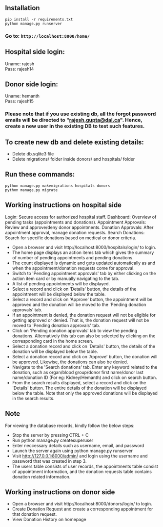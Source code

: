 ## Installation ##
```pip install -r requirements.txt```<br/>
```python manage.py runserver```


### Go to: ```http://localhost:8000/home/```

## Hospital side login: ##
Uname: rajesh<br/>
Pass: rajesh14

## Donor side login: ##
Uname: hemanth<br/>
Pass: rajesh15

### Please note that if you use existing db, all the forgot password emails will be directed to "rajesh.gupta@dal.ca". Hence, create a new user in the existing DB to test such features. ###

## To create new db and delete existing details: ##
- Delete db.sqlite3 file
- Delete migrations/ folder inside donors/ and hospitals/ folder

## Run these commands: ##
```python manage.py makemigrations hospitals donors```<br/>
```python manage.py migrate```

## Working instructions on hospital side ##
Login: Secure access for authorized hospital staff.
Dashboard: Overview of pending tasks (appointments and donations).
Appointment Approvals: Review and approve/deny donor appointments.
Donation Approvals: After appointment approval, manage donation requests.
Search Donations: Search for specific donations based on medical or donor criteria.
- Open a browser and visit http://localhost:8000/hospitals/login/ to login.
- The home page displays an action items tab which gives the summary of number of pending appointments and pending donations.
- The count displayed is dynamic and gets updated automatically as and when the appointment/donation requests come for approval.
- Switch to 'Pending appointment approvals' tab by either clicking on the action item card or by manually navigating to the tab.
- A list of pending appointments will be displayed.
- Select a record and click on 'Details' button, the details of the appointment will be displayed below the table.
- Select a record and click on 'Approve' button, the appointment will be approved and the donation will be moved to the 'Pending donation approvals' tab. 
- If an appointment is denied, the donation request will not be eligible for getting approved or denied. That is, the donation request will not be moved to 'Pending donation approvals' tab.
- Click on 'Pending donation approvals' tab to view the pending donations. Alternatively this tab can also be selected by clicking on the corresponding card in the home screen.
- Select a donation record and click on 'Details' button, the details of the donation will be displayed below the table.
- Select a donation record and click on 'Approve' button, the donation will be approved. Likewise, the donations can also be denied.
- Navigate to the 'Search donations' tab. Enter any keyword related to the donation, such as organ/blood group/donor first name/donor last name/donation ID (For eg: Kidney/Hemanth) and click on search button. 
- From the search results displayed, select a record and click on the 'Details' button. The entire details of the donation will be displayed below the table. Note that only the approved donations will be displayed in the search results. 

## Note ## 
For viewing the database records, kindly follow the below steps:
- Stop the server by pressing CTRL + C
- Run python manage.py createsuperuser
- Enter neccessary details such as username, email, and password
- Launch the server again using python manage.py runserver 
- Visit http://127.0.0.1:8000/admin/ and login using the username and password that was created in step 3. 
- The users table consists of user records, the appointments table consist of appointment information, and the donation requests table contains donation related information.
   
## Working instructions on donor side ##
- Open a browser and visit http://localhost:8000/donors/login/ to login.
- Create Donation Request and create a corresponding appointment for that donation request.
- View Donation History on homepage
